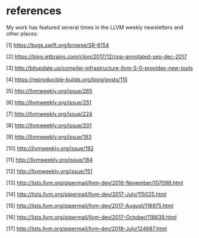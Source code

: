 # references
My work has featured several times in the LLVM weekly newsletters and other
places:

[1] https://bugs.swift.org/browse/SR-6154

[2] https://blog.jetbrains.com/clion/2017/12/cpp-annotated-sep-dec-2017

[3] http://bitupdate.us/compiler-infrastructure-llvm-5-0-provides-new-tools

[4] https://reproducible-builds.org/blog/posts/115

[5] http://llvmweekly.org/issue/265

[6] http://llvmweekly.org/issue/251

[7] http://llvmweekly.org/issue/224

[8] http://llvmweekly.org/issue/201

[9] http://llvmweekly.org/issue/193

[10] http://llvmweekly.org/issue/192

[11] http://llvmweekly.org/issue/184

[12] http://llvmweekly.org/issue/151

[13] http://lists.llvm.org/pipermail/llvm-dev/2016-November/107098.html

[14] http://lists.llvm.org/pipermail/llvm-dev/2017-July/115025.html

[15] http://lists.llvm.org/pipermail/llvm-dev/2017-August/116975.html

[16] http://lists.llvm.org/pipermail/llvm-dev/2017-October/118639.html

[17] http://lists.llvm.org/pipermail/llvm-dev/2018-July/124687.html
